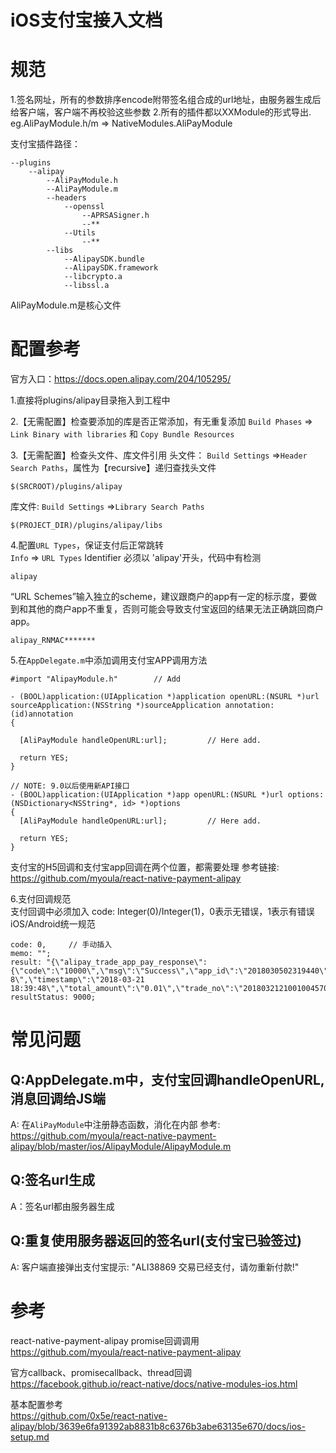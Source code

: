 # iOS支付宝接入文档

# 规范
1.签名网址，所有的参数排序encode附带签名组合成的url地址，由服务器生成后给客户端，客户端不再校验这些参数
2.所有的插件都以XXModule的形式导出. eg.AliPayModule.h/m => NativeModules.AliPayModule


支付宝插件路径：
```
--plugins
    --alipay
        --AliPayModule.h
        --AliPayModule.m
        --headers
            --openssl
                --APRSASigner.h
                --**
            --Utils
                --**
        --libs
            --AlipaySDK.bundle
            --AlipaySDK.framework
            --libcrypto.a
            --libssl.a
```
AliPayModule.m是核心文件

# 配置参考
官方入口：https://docs.open.alipay.com/204/105295/

1.直接将plugins/alipay目录拖入到工程中

2.【无需配置】检查要添加的库是否正常添加，有无重复添加
`Build Phases` => `Link Binary with libraries` 和 `Copy Bundle Resources`

3.【无需配置】检查头文件、库文件引用
头文件： `Build Settings` =>`Header Search Paths`，属性为【recursive】递归查找头文件
```
$(SRCROOT)/plugins/alipay
```

库文件: `Build Settings` =>`Library Search Paths`
```
$(PROJECT_DIR)/plugins/alipay/libs
```

4.配置`URL Types`，保证支付后正常跳转  
`Info` => `URL Types`
Identifier 必须以 'alipay'开头，代码中有检测
```
alipay
```

“URL Schemes”输入独立的scheme，建议跟商户的app有一定的标示度，要做到和其他的商户app不重复，否则可能会导致支付宝返回的结果无法正确跳回商户app。
```
alipay_RNMAC*******
```

5.在`AppDelegate.m`中添加调用支付宝APP调用方法

```
#import "AlipayModule.h"        // Add

- (BOOL)application:(UIApplication *)application openURL:(NSURL *)url sourceApplication:(NSString *)sourceApplication annotation:(id)annotation
{

  [AliPayModule handleOpenURL:url];         // Here add.

  return YES;
}

// NOTE: 9.0以后使用新API接口
- (BOOL)application:(UIApplication *)app openURL:(NSURL *)url options:(NSDictionary<NSString*, id> *)options
{
  [AliPayModule handleOpenURL:url];         // Here add.

  return YES;
}

```
支付宝的H5回调和支付宝app回调在两个位置，都需要处理
参考链接: https://github.com/myoula/react-native-payment-alipay

6.支付回调规范  
支付回调中必须加入 code: Integer(0)/Integer(1)，0表示无错误，1表示有错误
iOS/Android统一规范
```
code: 0,     // 手动插入
memo: "";
result: "{\"alipay_trade_app_pay_response\":{\"code\":\"10000\",\"msg\":\"Success\",\"app_id\":\"2018030502319440\",\"auth_app_id\":\"2018030502319440\",\"charset\":\"utf-8\",\"timestamp\":\"2018-03-21 18:39:48\",\"total_amount\":\"0.01\",\"trade_no\":\"2018032121001004570568419543\",\"seller_id\":\"2088621971848763\",\"out_trade_no\":\"55a814350eb2f86e9fc67530785036fa\"},\"sign\":\"IW6U9h4aFdLN3vR8igizUiTitOmeqpZz3eiw6CHZBTnKAcclxoUbqxKPf2FFchG7ixUnygYGgb2iPTyeOYZXUY6Oykh18mT6nbxQAzVsYQaQynqNOYwQbOmRFPj6kaUHRmu4J+BjxxNYj0ptWI8uRx2WGx4WgegviLXAryGGfyAdJGZussmC0HplqescLUR7kiGe0LnjwkVctaIyMeywy0F2jsIOIdq+9co2VUioMorLv7vFD9y4Vd0h8z0FNpSEqMugyIJyc+RfVAODhfIs0/wneywKyn9EBpV1vvQS7J7d/+ndoIMTjOm8Uglz1Q1+e0PjMuGMS+IbwpH4lcE+yA==\",\"sign_type\":\"RSA2\"}";
resultStatus: 9000;
```


# 常见问题
## Q:AppDelegate.m中，支付宝回调handleOpenURL,消息回调给JS端
A: 在`AliPayModule`中注册静态函数，消化在内部
参考: https://github.com/myoula/react-native-payment-alipay/blob/master/ios/AlipayModule/AlipayModule.m


## Q:签名url生成
A：签名url都由服务器生成

## Q:重复使用服务器返回的签名url(支付宝已验签过)
A: 客户端直接弹出支付宝提示: "ALI38869 交易已经支付，请勿重新付款!"




# 参考
react-native-payment-alipay promise回调调用  
https://github.com/myoula/react-native-payment-alipay

官方callback、promisecallback、thread回调  
https://facebook.github.io/react-native/docs/native-modules-ios.html

基本配置参考  
https://github.com/0x5e/react-native-alipay/blob/3639e6fa91392ab8831b8c6376b3abe63135e670/docs/ios-setup.md


